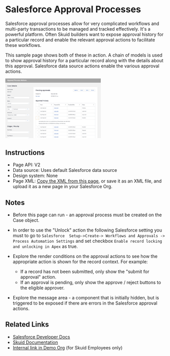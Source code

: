 # Salesforce Approval Processes

Salesforce approval processes allow for very complicated workflows and multi-party transactions to be managed and tracked effectively. It's a powerful platform. Often Skuid builders want to expose approval history for a particular record and enable the relevant approval actions to facilitate these workflows.

This sample page shows both of these in action. A chain of models is used to show approval history for a particular record along with the details about this approval. Salesforce data source actions enable the various approval actions. 

<img src="ApprovalActions.png" width="300"></img>

## Instructions
- Page API:  V2
- Data source: Uses default Salesforce data source
- Design system: None 
- Page XML:  [Copy the XML from this page](ApprovalProcessActions.xml), or save it as an XML file, and upload it as a new page in your Salesforce Org.  

## Notes
- Before this page can run - an approval process must be created on the Case object. 

- In order to use the "Unlock" action the following Salesforce setting you must to go to `Salesforce  Setup->Create-> Workflows and Approvals -> Process Automation Settings` and set checkbox `Enable record locking and unlocking in Apex` as true.

- Explore the render conditions on the approval actions to see how the appropriate action is shown for the record context. For example: 
    - If a record has not been submitted, only show the "submit for approval" action.  
    - If an approval is pending, only show the approve / reject buttons to the eligible approver.  

- Explore the message area - a component that is initially hidden, but is triggered to be exposed if there are errors in the Salesforce approval actions.


## Related Links
- [Salesforce Developer Docs](https://developer.salesforce.com/docs/atlas.en-us.api.meta/api/sforce_api_erd_process.htm) 
- [Skuid Documentation](https://docs.skuid.com/latest/en/data/salesforce/#approval-process-actions)
- [Internal link in Demo Org](https://skuid-demo--skuid.na37.visual.force.com/apex/skuid__ui?page=ApprovalProcessActions&id=500U0000004ieGnIAI) (for Skuid Employees only)



<!--
Rnh Notes. 

Approval and Reject actions:  If you immediately requery the approval process models,  the APEX required to perform the actions may not have completed.  Bug with components not listening to requery changes. 

I don't yet understand Lock and Unlock of parent record,  and how I can see this?  Do we have a way of controlling the interface if a record is locked?  Can we conditionally enable?

Message block - Don't use conditional rendering via field values,  use component actions to show message block.   There is still a problem with message block not merging {{$CurrentAction.error}} 
-->